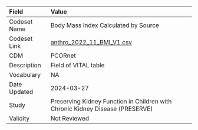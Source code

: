 |Field        |Value                                                                         |
|:------------|:-----------------------------------------------------------------------------|
|Codeset Name |Body Mass Index Calculated by Source                                          |
|Codeset Link |[anthro_2022_11_BMI_V1.csv](https://github.com/PEDSnet/Variable-Dictionary/blob/main/anthro/anthro_2022_11_BMI_V1.csv.csv)|
|CDM          |PCORnet                                                                       |
|Description  |Field of VITAL table                                                          |
|Vocabulary   |NA                                                                            |
|Date Updated |2024-03-27                                                                    |
|Study        |Preserving Kidney Function in Children with Chronic Kidney Disease (PRESERVE) |
|Validity     |Not Reviewed                                                                  |
